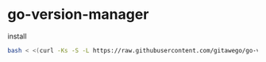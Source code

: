 # go-version-manager

install

```bash
bash < <(curl -Ks -S -L https://raw.githubusercontent.com/gitawego/go-version-manager/main/installer.sh)
```